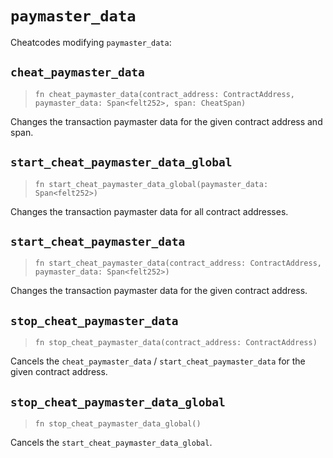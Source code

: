 # `paymaster_data`

Cheatcodes modifying `paymaster_data`:

## `cheat_paymaster_data`
> `fn cheat_paymaster_data(contract_address: ContractAddress, paymaster_data: Span<felt252>, span: CheatSpan)`

Changes the transaction paymaster data for the given contract address and span.

## `start_cheat_paymaster_data_global`
> `fn start_cheat_paymaster_data_global(paymaster_data: Span<felt252>)`

Changes the transaction paymaster data for all contract addresses.

## `start_cheat_paymaster_data`
> `fn start_cheat_paymaster_data(contract_address: ContractAddress, paymaster_data: Span<felt252>)`

Changes the transaction paymaster data for the given contract address.

## `stop_cheat_paymaster_data`
> `fn stop_cheat_paymaster_data(contract_address: ContractAddress)`

Cancels the `cheat_paymaster_data` / `start_cheat_paymaster_data` for the given contract address.

## `stop_cheat_paymaster_data_global`
> `fn stop_cheat_paymaster_data_global()`

Cancels the `start_cheat_paymaster_data_global`.

